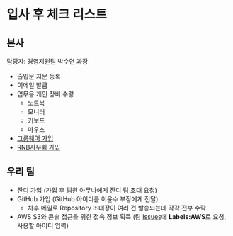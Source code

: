 # 입사 후 체크 리스트

## 본사
담당자: 경영지원팀 박수연 과장

- 출입문 지문 등록
- 이메일 발급
- 업무용 개인 장비 수령
  - 노트북
  - 모니터
  - 키보드
  - 마우스
- [그룹웨어 가입](groupware.md)
- [RNB사우회 가입](cafe.md)

## 우리 팀
- [잔디](https://www.jandi.com) 가입 (가입 후 팀원 아무나에게 잔디 팀 초대 요청)
- GitHub 가입 (GitHub 아이디를 이윤수 부장에게 전달)
  - 차후 메일로 Repository 초대장이 여러 건 발송되는데 각각 전부 수락
- AWS S3와 콘솔 접근을 위한 접속 정보 획득 (팀 [Issues](https://github.com/rnb-rpa/Team/issues/new)에 **Labels:AWS**로 요청, 사용할 아이디 입력)

